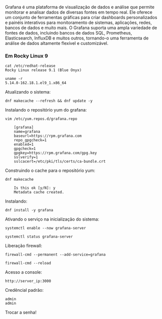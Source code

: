 Grafana é uma plataforma de visualização de dados e análise que permite monitorar e analisar dados de diversas fontes em tempo real. Ele oferece um conjunto de ferramentas gráficas para criar dashboards personalizados e painéis interativos para monitoramento de sistemas, aplicações, redes, bancos de dados e muito mais. O Grafana suporta uma ampla variedade de fontes de dados, incluindo bancos de dados SQL, Prometheus, Elasticsearch, InfluxDB e muitos outros, tornando-o uma ferramenta de análise de dados altamente flexível e customizável.

### Em Rocky Linux 9

    cat /etc/redhat-release
    Rocky Linux release 9.1 (Blue Onyx)

    uname -r
    5.14.0-162.18.1.el9_1.x86_64

Atualizando o sistema:

    dnf makecache --refresh && dnf update -y

Instalando o repositório yum do grafana:

    vim /etc/yum.repos.d/grafana.repo

        [grafana]
        name=grafana
        baseurl=https://rpm.grafana.com
        repo_gpgcheck=1
        enabled=1
        gpgcheck=1
        gpgkey=https://rpm.grafana.com/gpg.key
        sslverify=1
        sslcacert=/etc/pki/tls/certs/ca-bundle.crt

Construindo o cache para o repositório yum:

    dnf makecache

        Is this ok [y/N]: y
        Metadata cache created.

Instalando:

    dnf install -y grafana

Ativando o serviço na inicialização do sistema:

    systemctl enable --now grafana-server

    systemctl status grafana-server

Liberação firewall:

    firewall-cmd --permanent --add-service=grafana

    firewall-cmd --reload

Acesso a console:

    http://server_ip:3000

Credêncial padrão:

    admin
    admin

Trocar a senha!